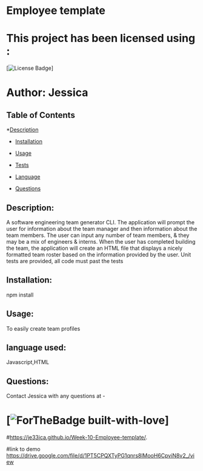 # Employee template
  # This project has been licensed using :
  [![License Badge](https://img.shields.io/static/v1?label=License&message=Unlicense&color=blue)]

# Author: Jessica
        
 ## Table of Contents
  *[Description](#description)

  * [Installation](#instalation)

  * [Usage](#usage)

  * [Tests](#tests)

  * [Language](#language)

  * [Questions](#questions)


  ## Description:
  A software engineering team generator CLI. The application will prompt the user for information about the team manager and then information about the team members. The user can input any number of team members, & they may be a mix of engineers & interns. When the user has completed building the team, the application will create an HTML file that displays a nicely formatted team roster based on the information provided by the user. Unit tests are provided, all code must past the tests

  ## Installation:
  npm install

  ## Usage:
  To easily create team profiles


  ## language used:
  Javascript,HTML

  ## Questions:
  Contact Jessica with any questions at -

  # [![ForTheBadge built-with-love](https://ForTheBadge.com/images/badges/built-with-love.svg)]

  #https://je33ica.github.io/Week-10-Employee-template/.
  
  #link to demo 
  https://drive.google.com/file/d/1PT5CPQXTyPG1qnrs8lMooH6CpviN8v2_/view
